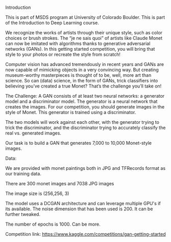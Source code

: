 Introduction

This is part of MSDS program at University of Colorado Boulder. This is part of the Introduction to Deep Learning course. 

We recognize the works of artists through their unique style, such as color choices or brush strokes. The “je ne sais quoi” of artists like Claude Monet can now be imitated with algorithms thanks to generative adversarial networks (GANs). In this getting started competition, you will bring that style to your photos or recreate the style from scratch!

Computer vision has advanced tremendously in recent years and GANs are now capable of mimicking objects in a very convincing way. But creating museum-worthy masterpieces is thought of to be, well, more art than science. So can (data) science, in the form of GANs, trick classifiers into believing you’ve created a true Monet? That’s the challenge you’ll take on!

The Challenge: A GAN consists of at least two neural networks: a generator model and a discriminator model. The generator is a neural network that creates the images. For our competition, you should generate images in the style of Monet. This generator is trained using a discriminator.

The two models will work against each other, with the generator trying to trick the discriminator, and the discriminator trying to accurately classify the real vs. generated images.

Our task is to build a GAN that generates 7,000 to 10,000 Monet-style images.

Data:

We are provided with monet paintings both in JPG and TFRecords format as our training data.

There are 300 monet images and 7038 JPG images

The image size is (256,256, 3)

The model uses a DCGAN architecture and can leverage multiple GPU's if its available. The noise dimension that has been used is 200. It can be further tweaked.

The number of epochs is 1000. Can be more. 

Competition link: https://www.kaggle.com/competitions/gan-getting-started
